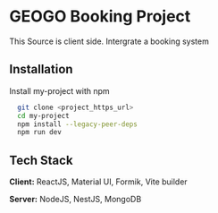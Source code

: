 
# GEOGO Booking Project

This Source is client side. Intergrate a booking system


## Installation

Install my-project with npm

```bash
  git clone <project_https_url>
  cd my-project
  npm install --legacy-peer-deps
  npm run dev
```
    
## Tech Stack

**Client:** ReactJS, Material UI, Formik, Vite builder 

**Server:** NodeJS, NestJS, MongoDB

